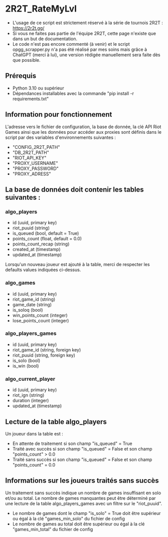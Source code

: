 # 2R2T_RateMyLvl
- L'usage de ce script est strictement réservé à la série de tournois 2R2T : https://2r2t.gg/
- Si vous ne faites pas partie de l'équipe 2R2T, cette page n'existe que dans un but de documentation.
- Le code n'est pas encore commenté (à venir) et le script opgg_scrapper.py n'a pas été réalisé par mes soins mais grâce à ChatGPT (merci à lui), une version rédigée manuellement sera faite dès que possible.

## Prérequis
- Python 3.10 ou supérieur
- Dépendances installables avec la commande "pip install -r requirements.txt"

## Information pour fonctionnement
L'adresse vers le fichier de configuration, la base de donnée, la clé API Riot Games ainsi que les données pour accéder aux proxies sont définis dans le script par des variables d'environnements suivantes :
- "CONFIG_2R2T_PATH"
- "DB_2R2T_PATH"
- "RIOT_API_KEY"
- "PROXY_USERNAME"
- "PROXY_PASSWORD"
- "PROXY_ADRESS"

## La base de données doit contenir les tables suivantes :
### algo_players
- id (uuid, primary key)
- riot_puuid (string)
- is_queued (bool, default = True)
- points_count (float, default = 0.0)
- points_count_recap (string)
- created_at (timestamp)
- updated_at (timestamp)

Lorsqu'un nouveau joueur est ajouté à la table, merci de respecter les defaults values indiquées ci-dessus.

### algo_games
- id (uuid, primary key)
- riot_game_id (string)
- game_date (string)
- is_soloq (bool)
- win_points_count (integer)
- lose_points_count (integer)

### algo_players_games
- id (uuid, primary key)
- riot_game_id (string, foreign key)
- riot_puuid (string, foreign key)
- is_solo (bool)
- is_win (bool)

### algo_current_player
- id (uuid, primary key)
- riot_ign (string)
- duration (integer)
- updated_at (timestamp)

## Lecture de la table algo_players
Un joueur dans la table est :
- En attente de traitement si son champ "is_queued" = True
- Traité avec succès si son champ "is_queued" = False et son champ "points_count" > 0.0
- Traité sans succès si son champ "is_queued" = False et son champ "points_count" = 0.0

## Informations sur les joueurs traités sans succès
Un traitement sans succès indique un nombre de games insuffisant en solo et/ou au total. Le nombre de games manquantes peut être déterminé par une lecture de la table algo_players_games avec un filtre sur le "riot_puuid".
- Le nombre de games dont le champ "is_solo" = True doit être supérieur ou égal à la clé "games_min_solo" du fichier de config
- Le nombre de games au total doit être supérieur ou égal à la clé "games_min_total" du fichier de config
